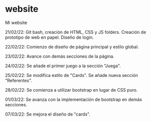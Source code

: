 # website
Mi website

21/02/22: Git bash, creación de HTML, CSS y JS folders. Creación de prototipo de web en papel. Diseño de login.

22/02/22: Comienzo de diseño de página principal y estilo global.

23/02/22: Avance con demás secciones de la página.

24/02/22: Se añade el primer juego a la sección "Juega".

25/02/22: Se modifica estilo de "Cards". Se añade nueva sección "Referentes".

28/02/22: Se comienza a utilizar bootstrap en lugar de CSS puro.

01/03/22: Se avanza con la implementación de bootstrap en demás secciones.

07/03/22: Se mejora el diseño de "cards".
